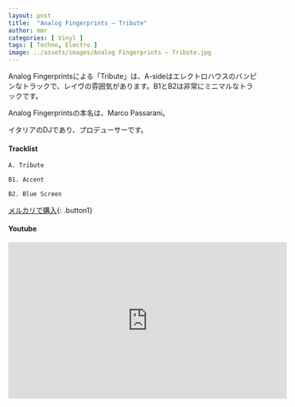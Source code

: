 ```yaml
---
layout: post
title:  "Analog Fingerprints – Tribute"
author: mmr
categories: [ Vinyl ]
tags: [ Techno, Electro ]
image: ../assets/images/Analog Fingerprints – Tribute.jpg
---
```


Analog Fingerprintsによる「Tribute」は、A-sideはエレクトロハウスのバンピンなトラックで、レイヴの雰囲気があります。B1とB2は非常にミニマルなトラックです。

Analog Fingerprintsの本名は、Marco Passarani。

イタリアのDJであり、プロデューサーです。

#### Tracklist
```md
A. Tribute

B1. Accent

B2. Blue Screen
```

[メルカリで購入](https://jp.mercari.com/item/m33622720673?afid=6142608987){: .button1}

#### Youtube
<iframe width="560" height="315" src="https://www.youtube.com/embed/9CatbPA2wlE?si=sg1JMc8wjofaTRvl" title="YouTube video player" frameborder="0" allow="accelerometer; autoplay; clipboard-write; encrypted-media; gyroscope; picture-in-picture; web-share" referrerpolicy="strict-origin-when-cross-origin" allowfullscreen></iframe>